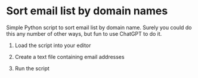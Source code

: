 # Sort email list by domain names
 Simple Python script to sort email list by domain name. Surely you could do this any number of other ways, but fun to use ChatGPT to do it.

1. Load the script into your editor

2. Create a text file containing email addresses

3. Run the script